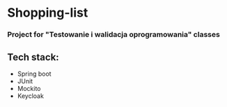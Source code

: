 # Shopping-list
### Project for "Testowanie i walidacja oprogramowania" classes

## Tech stack:
- Spring boot
- JUnit
- Mockito
- Keycloak
